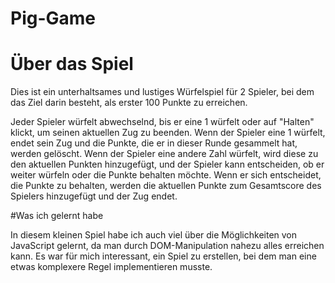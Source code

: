 # Pig-Game

# Über das Spiel

Dies ist ein unterhaltsames und lustiges Würfelspiel für 2 Spieler, bei dem das Ziel darin besteht, als erster 100 Punkte zu erreichen.

Jeder Spieler würfelt abwechselnd, bis er eine 1 würfelt oder auf "Halten" klickt, um seinen aktuellen Zug zu beenden. Wenn der Spieler eine 1 würfelt, endet sein Zug und die Punkte, die er in dieser Runde gesammelt hat, werden gelöscht. Wenn der Spieler eine andere Zahl würfelt, wird diese zu den aktuellen Punkten hinzugefügt, und der Spieler kann entscheiden, ob er weiter würfeln oder die Punkte behalten möchte. Wenn er sich entscheidet, die Punkte zu behalten, werden die aktuellen Punkte zum Gesamtscore des Spielers hinzugefügt und der Zug endet.

#Was ich gelernt habe

In diesem kleinen Spiel habe ich auch viel über die Möglichkeiten von JavaScript gelernt, da man durch DOM-Manipulation nahezu alles erreichen kann. Es war für mich interessant, ein Spiel zu erstellen, bei dem man eine etwas komplexere Regel implementieren musste.
